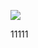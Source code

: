 ﻿[![](https://www.herokucdn.com/deploy/button.png)](https://heroku.com/deploy?template=https://github.com/midday22/day.git)


11111
